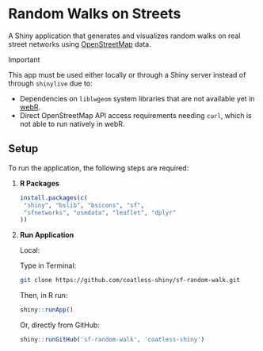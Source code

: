 # Random Walks on Streets

A Shiny application that generates and visualizes random walks on real street
networks using [OpenStreetMap](https://www.openstreetmap.org) data.

> [!IMPORTANT] 
> 
> This app must be used either locally or through a Shiny server instead of
> through `shinylive` due to: 
> 
> - Dependencies on `liblwgeom` system libraries that are not available yet in [webR](https://repo.r-wasm.org).
> - Direct OpenStreetMap API access requirements needing `curl`, which is not able to
>   run natively in webR.

## Setup

To run the application, the following steps are required:

1. **R Packages**
   ```r
   install.packages(c(
    "shiny", "bslib", "bsicons", "sf", 
    "sfnetworks", "osmdata", "leaflet", "dplyr"
   ))
   ```

2. **Run Application**

   Local:
   
   Type in Terminal:
   ```sh
   git clone https://github.com/coatless-shiny/sf-random-walk.git
   ```
   
   Then, in R run: 
   ```r
   shiny::runApp()
   ```
   
   Or, directly from GitHub:
   ```r
   shiny::runGitHub('sf-random-walk', 'coatless-shiny')
   ```


